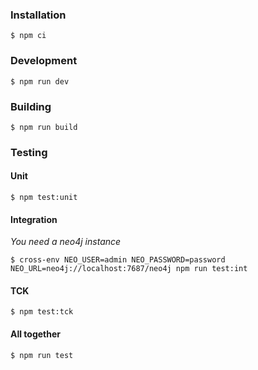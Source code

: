 ### Installation

```
$ npm ci
```

### Development

```
$ npm run dev
```

### Building

```
$ npm run build
```

### Testing

#### Unit
```
$ npm test:unit
```

#### Integration
_You need a neo4j instance_
```
$ cross-env NEO_USER=admin NEO_PASSWORD=password NEO_URL=neo4j://localhost:7687/neo4j npm run test:int
```

#### TCK
```
$ npm test:tck
```

#### All together
```
$ npm run test
```

